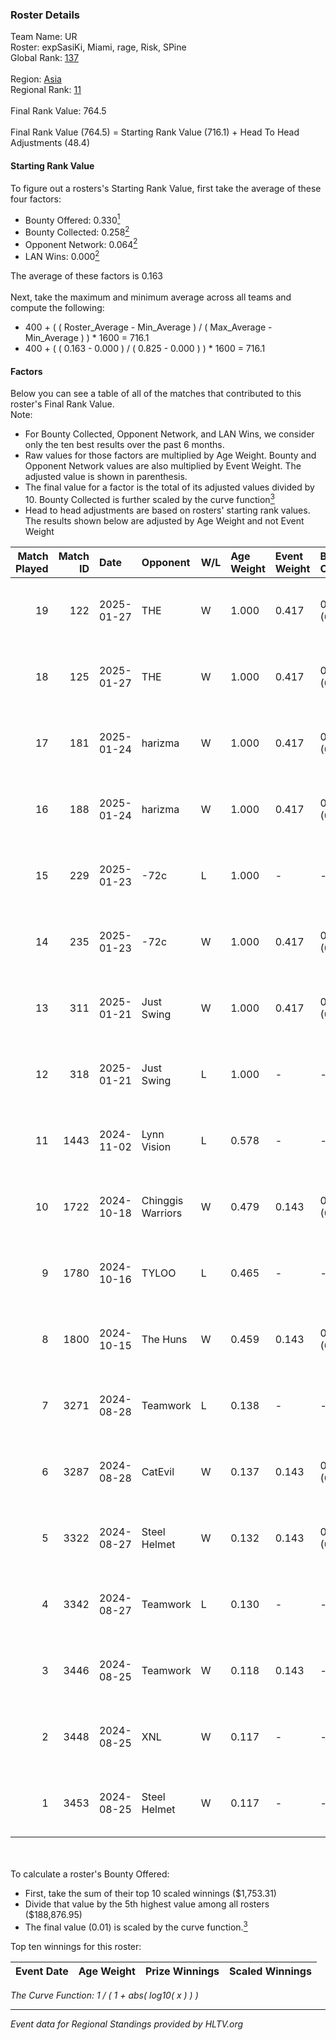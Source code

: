 ### Roster Details<br />
Team Name: UR<br />
Roster: expSasiKi, Miami, rage, Risk, SPine<br />
Global Rank: [137](../../standings_global_2025_02_03.md)<br />
<br />
Region: [Asia]( ../../standings_asia_2025_02_03.md)<br />
Regional Rank: [11]( ../../standings_asia_2025_02_03.md)<br />
<br />
Final Rank Value:  764.5<br />
<br />
Final Rank Value (764.5) = Starting Rank Value (716.1) + Head To Head Adjustments (48.4)<br />

#### Starting Rank Value<br />
To figure out a rosters's Starting Rank Value, first take the average of these four factors:<br />
- Bounty Offered: 0.330[<sup>1</sup>](#table2)
- Bounty Collected: 0.258[<sup>2</sup>](#table1)
- Opponent Network: 0.064[<sup>2</sup>](#table1)
- LAN Wins: 0.000[<sup>2</sup>](#table1)

The average of these factors is 0.163<br />
<br />
Next, take the maximum and minimum average across all teams and compute the following:<br />
- 400 + ( ( Roster_Average - Min_Average ) / ( Max_Average - Min_Average ) ) * 1600 = 716.1
- 400 + ( ( 0.163 - 0.000 ) / ( 0.825 - 0.000 ) ) * 1600 = 716.1


#### Factors<br />
Below you can see a table of all of the matches that contributed to this roster's Final Rank Value.<br />
Note:<br />

- For Bounty Collected, Opponent Network, and LAN Wins, we consider only the ten best results over the past 6 months.
- Raw values for those factors are multiplied by Age Weight. Bounty and Opponent Network values are also multiplied by Event Weight. The adjusted value is shown in parenthesis.
- The final value for a factor is the total of its adjusted values divided by 10. Bounty Collected is further scaled by the curve function[<sup>3</sup>](#curveFunction)
- Head to head adjustments are based on rosters' starting rank values. The results shown below are adjusted by Age Weight and not Event Weight
<span id="table1"></span><br />


| Match Played | Match ID | Date       | Opponent          | W/L | Age Weight | Event Weight | Bounty Collected | Opponent Network | LAN Wins  | H2H Adj. | Roster                              |
| -: | -: | :- | :- | :- | :- | :- | :- | :- | :- | -: | :- |
|           19 |      122 | 2025-01-27 | THE               | W   | 1.000      | 0.417        | 0.000 (0.000)    | 0.122 (0.051)    | 0 (0.000) |     7.05 | expSasiKi, Miami, rage, Risk, SPine |
|           18 |      125 | 2025-01-27 | THE               | W   | 1.000      | 0.417        | 0.000 (0.000)    | 0.122 (0.051)    | 0 (0.000) |     7.50 | expSasiKi, Miami, rage, Risk, SPine |
|           17 |      181 | 2025-01-24 | harizma           | W   | 1.000      | 0.417        | 0.003 (0.001)    | 0.241 (0.100)    | 0 (0.000) |    12.27 | expSasiKi, Miami, rage, Risk, SPine |
|           16 |      188 | 2025-01-24 | harizma           | W   | 1.000      | 0.417        | 0.003 (0.001)    | 0.241 (0.100)    | 0 (0.000) |    13.36 | expSasiKi, Miami, rage, Risk, SPine |
|           15 |      229 | 2025-01-23 | -72c              | L   | 1.000      | -            | -                | -                | -         |   -19.18 | expSasiKi, Miami, rage, Risk, SPine |
|           14 |      235 | 2025-01-23 | -72c              | W   | 1.000      | 0.417        | 0.000 (0.000)    | 0.320 (0.133)    | 0 (0.000) |    12.03 | expSasiKi, Miami, rage, Risk, SPine |
|           13 |      311 | 2025-01-21 | Just Swing        | W   | 1.000      | 0.417        | 0.010 (0.004)    | 0.312 (0.130)    | 0 (0.000) |    17.05 | expSasiKi, Miami, rage, Risk, SPine |
|           12 |      318 | 2025-01-21 | Just Swing        | L   | 1.000      | -            | -                | -                | -         |   -14.34 | expSasiKi, Miami, rage, Risk, SPine |
|           11 |     1443 | 2024-11-02 | Lynn Vision       | L   | 0.578      | -            | -                | -                | -         |    -3.82 | FIOURN, Miami, rage, SPine, Zy88    |
|           10 |     1722 | 2024-10-18 | Chinggis Warriors | W   | 0.479      | 0.143        | 0.040 (0.003)    | 0.434 (0.030)    | 0 (0.000) |    11.18 | FIOURN, Miami, rage, SPine, Zy88    |
|            9 |     1780 | 2024-10-16 | TYLOO             | L   | 0.465      | -            | -                | -                | -         |    -4.50 | FIOURN, Miami, rage, SPine, Zy88    |
|            8 |     1800 | 2024-10-15 | The Huns          | W   | 0.459      | 0.143        | 0.058 (0.004)    | 0.655 (0.043)    | 0 (0.000) |    12.66 | FIOURN, Miami, rage, SPine, Zy88    |
|            7 |     3271 | 2024-08-28 | Teamwork          | L   | 0.138      | -            | -                | -                | -         |    -3.37 | FIOURN, Miami, rage, SPine, Zy88    |
|            6 |     3287 | 2024-08-28 | CatEvil           | W   | 0.137      | 0.143        | 0.000 (0.000)    | 0.147 (0.003)    | 0 (0.000) |     1.20 | FIOURN, Miami, rage, SPine, Zy88    |
|            5 |     3322 | 2024-08-27 | Steel Helmet      | W   | 0.132      | 0.143        | 0.000 (0.000)    | -                | 0 (0.000) |     0.61 | FIOURN, Miami, rage, SPine, Zy88    |
|            4 |     3342 | 2024-08-27 | Teamwork          | L   | 0.130      | -            | -                | -                | -         |    -3.20 | FIOURN, Miami, rage, SPine, Zy88    |
|            3 |     3446 | 2024-08-25 | Teamwork          | W   | 0.118      | 0.143        | -                | 0.031 (0.001)    | -         |     0.82 | FIOURN, Miami, rage, SPine, Zy88    |
|            2 |     3448 | 2024-08-25 | XNL               | W   | 0.117      | -            | -                | -                | -         |     0.54 | FIOURN, Miami, rage, SPine, Zy88    |
|            1 |     3453 | 2024-08-25 | Steel Helmet      | W   | 0.117      | -            | -                | -                | -         |     0.54 | FIOURN, Miami, rage, SPine, Zy88    |

<br />
<span id="table2"></span><br />
To calculate a roster's Bounty Offered:<br />

- First, take the sum of their top 10 scaled winnings ($1,753.31)
- Divide that value by the 5th highest value among all rosters ($188,876.95)
- The final value (0.01) is scaled by the curve function.[<sup>3</sup>](#curveFunction)

Top ten winnings for this roster:<br />

| Event Date | Age Weight | Prize Winnings | Scaled Winnings |
| :- | -: | :- | :- |


<span id="curveFunction"></span>_The Curve Function: 1 / ( 1 + abs( log10( x ) ) )_<br />

---
_Event data for Regional Standings provided by HLTV.org_<br />
